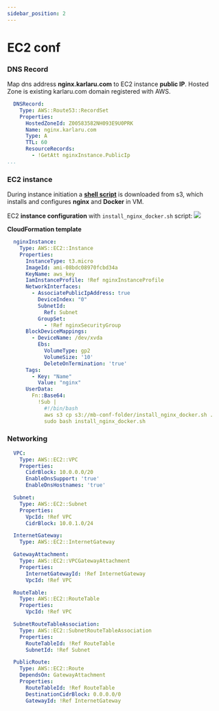 ```yaml
---
sidebar_position: 2
---
```


# EC2 conf

### DNS Record

Map dns address **nginx.karlaru.com** to EC2 instance **public IP**. 
Hosted Zone is existing karlaru.com domain registered with AWS.

```yaml title='nginx_stack.yaml'
  DNSRecord:
    Type: AWS::Route53::RecordSet
    Properties:
      HostedZoneId: Z00583582NH093E9U0PRK
      Name: nginx.karlaru.com
      Type: A
      TTL: 60
      ResourceRecords:
        - !GetAtt nginxInstance.PublicIp
...
```

### EC2 instance

During instance initiation a 
[**shell script**](https://github.com/KarlAruEE/messageBoard/blob/master/nginx/install_nginx_docker.sh) 
is downloaded from s3, which installs and configures **nginx** and **Docker** in VM.

EC2 **instance configuration** with `install_nginx_docker.sh` script:
<img src="/img/install_nginx.svg"/>


**CloudFormation template**
```yaml title='nginx_stack.yaml'
  nginxInstance:
    Type: AWS::EC2::Instance
    Properties:
      InstanceType: t3.micro
      ImageId: ami-08bdc08970fcbd34a
      KeyName: aws_key
      IamInstanceProfile: !Ref nginxInstanceProfile
      NetworkInterfaces:
        - AssociatePublicIpAddress: true
          DeviceIndex: "0"
          SubnetId:
            Ref: Subnet
          GroupSet:
            - !Ref nginxSecurityGroup
      BlockDeviceMappings:
        - DeviceName: /dev/xvda
          Ebs:
            VolumeType: gp2
            VolumeSize: '10'
            DeleteOnTermination: 'true'
      Tags:
        - Key: "Name"
          Value: "nginx"
      UserData:
        Fn::Base64:
          !Sub |
            #!/bin/bash 
            aws s3 cp s3://mb-conf-folder/install_nginx_docker.sh .
            sudo bash install_nginx_docker.sh

```

### Networking

```yaml
  VPC:
    Type: AWS::EC2::VPC
    Properties:
      CidrBlock: 10.0.0.0/20
      EnableDnsSupport: 'true'
      EnableDnsHostnames: 'true'

  Subnet:
    Type: AWS::EC2::Subnet
    Properties:
      VpcId: !Ref VPC
      CidrBlock: 10.0.1.0/24

  InternetGateway:
    Type: AWS::EC2::InternetGateway

  GatewayAttachment:
    Type: AWS::EC2::VPCGatewayAttachment
    Properties:
      InternetGatewayId: !Ref InternetGateway
      VpcId: !Ref VPC

  RouteTable:
    Type: AWS::EC2::RouteTable
    Properties:
      VpcId: !Ref VPC

  SubnetRouteTableAssociation:
    Type: AWS::EC2::SubnetRouteTableAssociation
    Properties:
      RouteTableId: !Ref RouteTable
      SubnetId: !Ref Subnet

  PublicRoute:
    Type: AWS::EC2::Route
    DependsOn: GatewayAttachment
    Properties:
      RouteTableId: !Ref RouteTable
      DestinationCidrBlock: 0.0.0.0/0
      GatewayId: !Ref InternetGateway

```
